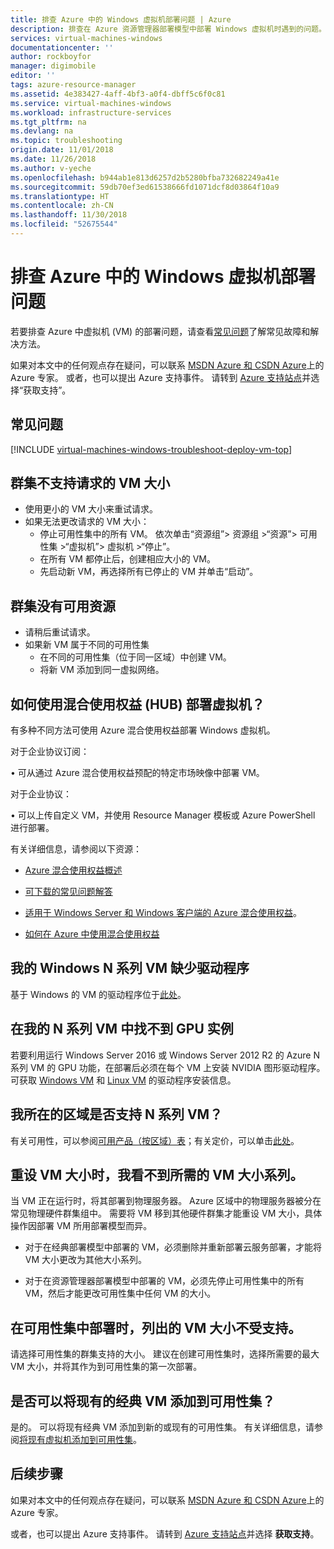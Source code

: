 ```yaml
---
title: 排查 Azure 中的 Windows 虚拟机部署问题 | Azure
description: 排查在 Azure 资源管理器部署模型中部署 Windows 虚拟机时遇到的问题。
services: virtual-machines-windows
documentationcenter: ''
author: rockboyfor
manager: digimobile
editor: ''
tags: azure-resource-manager
ms.assetid: 4e383427-4aff-4bf3-a0f4-dbff5c6f0c81
ms.service: virtual-machines-windows
ms.workload: infrastructure-services
ms.tgt_pltfrm: na
ms.devlang: na
ms.topic: troubleshooting
origin.date: 11/01/2018
ms.date: 11/26/2018
ms.author: v-yeche
ms.openlocfilehash: b944ab1e813d6257d2b5280bfba732682249a41e
ms.sourcegitcommit: 59db70ef3ed61538666fd1071dcf8d03864f10a9
ms.translationtype: HT
ms.contentlocale: zh-CN
ms.lasthandoff: 11/30/2018
ms.locfileid: "52675544"
---
```

# <a name="troubleshoot-deploying-windows-virtual-machine-issues-in-azure"></a>排查 Azure 中的 Windows 虚拟机部署问题

若要排查 Azure 中虚拟机 (VM) 的部署问题，请查看[常见问题](#top-issues)了解常见故障和解决方法。

如果对本文中的任何观点存在疑问，可以联系 [MSDN Azure 和 CSDN Azure](https://www.azure.cn/support/forums/)上的 Azure 专家。 或者，也可以提出 Azure 支持事件。 请转到 [Azure 支持站点](https://www.azure.cn/support/contact/)并选择“获取支持”。

## <a name="top-issues"></a>常见问题
[!INCLUDE [virtual-machines-windows-troubleshoot-deploy-vm-top](../../../includes/virtual-machines-windows-troubleshoot-deploy-vm-top.md)]

## <a name="the-cluster-cannot-support-the-requested-vm-size"></a>群集不支持请求的 VM 大小
<properties
supportTopicIds="123456789"
resourceTags="windows"
productPesIds="1234, 5678"
/>
- 使用更小的 VM 大小来重试请求。
- 如果无法更改请求的 VM 大小：
    - 停止可用性集中的所有 VM。 依次单击“资源组”> 资源组 >“资源”> 可用性集 >“虚拟机”> 虚拟机 >“停止”。
    - 在所有 VM 都停止后，创建相应大小的 VM。
    - 先启动新 VM，再选择所有已停止的 VM 并单击“启动”。

## <a name="the-cluster-does-not-have-free-resources"></a>群集没有可用资源
<properties
supportTopicIds="123456789"
resourceTags="windows"
productPesIds="1234, 5678"
/>
- 请稍后重试请求。
- 如果新 VM 属于不同的可用性集
    - 在不同的可用性集（位于同一区域）中创建 VM。
    - 将新 VM 添加到同一虚拟网络。

<!--Not Available ## How can I use and deploy a windows client image into Azure?-->
## <a name="how-can-i-deploy-a-virtual-machine-using-the-hybrid-use-benefit-hub"></a>如何使用混合使用权益 (HUB) 部署虚拟机？

有多种不同方法可使用 Azure 混合使用权益部署 Windows 虚拟机。

对于企业协议订阅：

•   可从通过 Azure 混合使用权益预配的特定市场映像中部署 VM。

对于企业协议：

•   可以上传自定义 VM，并使用 Resource Manager 模板或 Azure PowerShell 进行部署。

有关详细信息，请参阅以下资源：

 - [Azure 混合使用权益概述](https://www.azure.cn/pricing/hybrid-use-benefit/)

 - [可下载的常见问题解答](https://download.microsoft.com/download/4/2/1/4211AC94-D607-4A45-B472-4B30EDF437DE/Windows_Server_Azure_Hybrid_Use_FAQ_EN_US.pdf)

 - [适用于 Windows Server 和 Windows 客户端的 Azure 混合使用权益](../windows/hybrid-use-benefit-licensing.md)。

 - [如何在 Azure 中使用混合使用权益](https://blogs.msdn.microsoft.com/azureedu/2016/04/13/how-can-i-use-the-hybrid-use-benefit-in-azure)

<!--Not Available ## How do I activate my monthly credit for Visual studio Enterprise (BizSpark)-->
<!--Not Available ## How to add Enterprise Dev/Test to my Enterprise Agreement (EA) to get access to Window client images?-->
## <a name="my-drivers-are-missing-for-my-windows-n-series-vm"></a>我的 Windows N 系列 VM 缺少驱动程序

基于 Windows 的 VM 的驱动程序位于[此处](../windows/n-series-driver-setup.md)。

## <a name="i-cant-find-a-gpu-instance-within-my-n-series-vm"></a>在我的 N 系列 VM 中找不到 GPU 实例

若要利用运行 Windows Server 2016 或 Windows Server 2012 R2 的 Azure N 系列 VM 的 GPU 功能，在部署后必须在每个 VM 上安装 NVIDIA 图形驱动程序。 可获取 [Windows VM](../windows/n-series-driver-setup.md) 和 [Linux VM](../linux/n-series-driver-setup.md) 的驱动程序安装信息。

## <a name="is-n-series-vms-available-in-my-region"></a>我所在的区域是否支持 N 系列 VM？

有关可用性，可以参阅[可用产品（按区域）表](https://www.azure.cn/zh-cn/home/features/products-by-region)；有关定价，可以单击[此处](https://www.azure.cn/pricing/details/virtual-machines/)。

<!--Not Available ## What client images can I use and deploy in Azure, and how to I get them?-->
## <a name="i-am-not-able-to-see-vm-size-family-that-i-want-when-resizing-my-vm"></a>重设 VM 大小时，我看不到所需的 VM 大小系列。

当 VM 正在运行时，将其部署到物理服务器。 Azure 区域中的物理服务器被分在常见物理硬件群集组中。 需要将 VM 移到其他硬件群集才能重设 VM 大小，具体操作因部署 VM 所用部署模型而异。

- 对于在经典部署模型中部署的 VM，必须删除并重新部署云服务部署，才能将 VM 大小更改为其他大小系列。

- 对于在资源管理器部署模型中部署的 VM，必须先停止可用性集中的所有 VM，然后才能更改可用性集中任何 VM 的大小。

## <a name="the-listed-vm-size-is-not-supported-while-deploying-in-availability-set"></a>在可用性集中部署时，列出的 VM 大小不受支持。

请选择可用性集的群集支持的大小。 建议在创建可用性集时，选择所需要的最大 VM 大小，并将其作为到可用性集的第一次部署。

## <a name="can-i-add-an-existing-classic-vm-to-an-availability-set"></a>是否可以将现有的经典 VM 添加到可用性集？

是的。 可以将现有经典 VM 添加到新的或现有的可用性集。 有关详细信息，请参阅[将现有虚拟机添加到可用性集](../windows/classic/configure-availability-classic.md#addmachine)。

## <a name="next-steps"></a>后续步骤
如果对本文中的任何观点存在疑问，可以联系 [MSDN Azure 和 CSDN Azure](https://www.azure.cn/support/forums/)上的 Azure 专家。

或者，也可以提出 Azure 支持事件。 请转到 [Azure 支持站点](https://www.azure.cn/support/contact/)并选择 **获取支持**。

<!--Update_Description: update link, update meta properties, wording update -->
